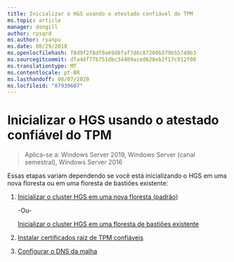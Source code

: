 ```yaml
---
title: Inicializar o HGS usando o atestado confiável do TPM
ms.topic: article
manager: dongill
author: rpsqrd
ms.author: ryanpu
ms.date: 08/29/2018
ms.openlocfilehash: f8d9f2f8df0a69d8faf7d6c87200b379b55749b3
ms.sourcegitcommit: dfa48f77b751dbc34409aced628eb2f17c912f08
ms.translationtype: MT
ms.contentlocale: pt-BR
ms.lasthandoff: 08/07/2020
ms.locfileid: "87939607"
---
```

# <a name="initialize-hgs-using-tpm-trusted-attestation"></a>Inicializar o HGS usando o atestado confiável do TPM

>Aplica-se a: Windows Server 2019, Windows Server (canal semestral), Windows Server 2016

Essas etapas variam dependendo se você está inicializando o HGS em uma nova floresta ou em uma floresta de bastiões existente:

1. [Inicializar o cluster HGS em uma nova floresta (padrão)](guarded-fabric-initialize-hgs-tpm-mode-default.md)

   -Ou-

   [Inicializar o cluster HGS em uma floresta de bastiões existente](guarded-fabric-initialize-hgs-tpm-mode-bastion.md)

2. [Instalar certificados raiz de TPM confiáveis](guarded-fabric-install-trusted-tpm-root-certificates.md)
3. [Configurar o DNS da malha](guarded-fabric-configuring-fabric-dns.md)

